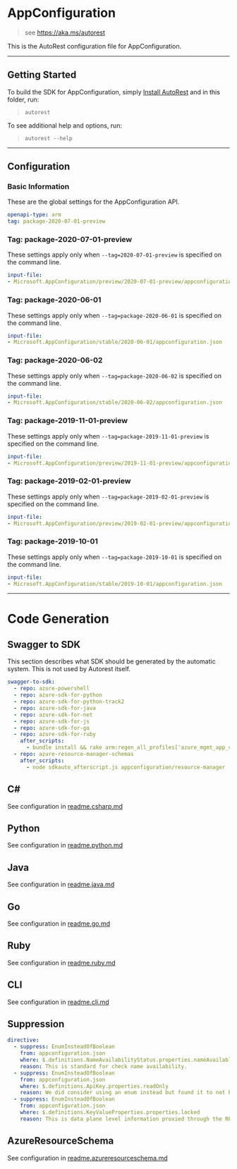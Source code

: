 # AppConfiguration

> see https://aka.ms/autorest

This is the AutoRest configuration file for AppConfiguration.

---

## Getting Started

To build the SDK for AppConfiguration, simply [Install AutoRest](https://aka.ms/autorest/install) and in this folder, run:

> `autorest`

To see additional help and options, run:

> `autorest --help`

---

## Configuration

### Basic Information

These are the global settings for the AppConfiguration API.

``` yaml
openapi-type: arm
tag: package-2020-07-01-preview
```

### Tag: package-2020-07-01-preview

These settings apply only when `--tag=2020-07-01-preview` is specified on the command line.

``` yaml $(tag) == 'package-2020-07-01-preview'
input-file:
- Microsoft.AppConfiguration/preview/2020-07-01-preview/appconfiguration.json
```

### Tag: package-2020-06-01

These settings apply only when `--tag=package-2020-06-01` is specified on the command line.

``` yaml $(tag) == 'package-2020-06-01'
input-file:
- Microsoft.AppConfiguration/stable/2020-06-01/appconfiguration.json
```


### Tag: package-2020-06-02

These settings apply only when `--tag=package-2020-06-02` is specified on the command line.

``` yaml $(tag) == 'package-2020-06-01'
input-file:
- Microsoft.AppConfiguration/stable/2020-06-02/appconfiguration.json
```

### Tag: package-2019-11-01-preview

These settings apply only when `--tag=package-2019-11-01-preview` is specified on the command line.

``` yaml $(tag) == 'package-2019-11-01-preview'
input-file:
- Microsoft.AppConfiguration/preview/2019-11-01-preview/appconfiguration.json
```

### Tag: package-2019-02-01-preview

These settings apply only when `--tag=package-2019-02-01-preview` is specified on the command line.

``` yaml $(tag) == 'package-2019-02-01-preview'
input-file:
- Microsoft.AppConfiguration/preview/2019-02-01-preview/appconfiguration.json
```

### Tag: package-2019-10-01

These settings apply only when `--tag=package-2019-10-01` is specified on the command line.

``` yaml $(tag) == 'package-2019-10-01'
input-file:
- Microsoft.AppConfiguration/stable/2019-10-01/appconfiguration.json
```

---

# Code Generation

## Swagger to SDK

This section describes what SDK should be generated by the automatic system.
This is not used by Autorest itself.

``` yaml $(swagger-to-sdk)
swagger-to-sdk:
  - repo: azure-powershell
  - repo: azure-sdk-for-python
  - repo: azure-sdk-for-python-track2
  - repo: azure-sdk-for-java
  - repo: azure-sdk-for-net
  - repo: azure-sdk-for-js
  - repo: azure-sdk-for-go
  - repo: azure-sdk-for-ruby
    after_scripts:
      - bundle install && rake arm:regen_all_profiles['azure_mgmt_app_configuration']
  - repo: azure-resource-manager-schemas
    after_scripts:
      - node sdkauto_afterscript.js appconfiguration/resource-manager
```

## C#

See configuration in [readme.csharp.md](./readme.csharp.md)

## Python

See configuration in [readme.python.md](./readme.python.md)

## Java

See configuration in [readme.java.md](./readme.java.md)

## Go

See configuration in [readme.go.md](./readme.go.md)

## Ruby

See configuration in [readme.ruby.md](./readme.ruby.md)

## CLI

See configuration in [readme.cli.md](./readme.cli.md)

## Suppression

``` yaml
directive:
  - suppress: EnumInsteadOfBoolean
    from: appconfiguration.json
    where: $.definitions.NameAvailabilityStatus.properties.nameAvailable
    reason: This is standard for check name availability.
  - suppress: EnumInsteadOfBoolean
    from: appconfiguration.json
    where: $.definitions.ApiKey.properties.readOnly
    reason: We did consider using an enum instead but found it to not be helpful.
  - suppress: EnumInsteadOfBoolean
    from: appconfiguration.json
    where: $.definitions.KeyValueProperties.properties.locked
    reason: This is data plane level information proxied through the RP and cannot be changed.
```

## AzureResourceSchema

See configuration in [readme.azureresourceschema.md](./readme.azureresourceschema.md)

